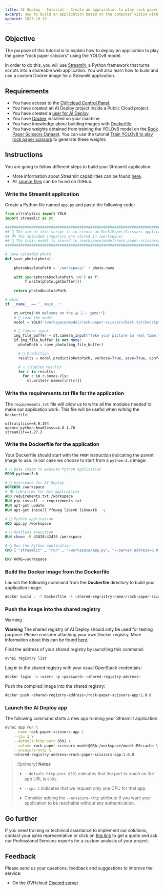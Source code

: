 ```yaml
---
title: AI Deploy - Tutorial - Create an application to play rock paper scissors with YoloV8
excerpt: How to build an application based on the computer vision with YoloV8
updated: 2023-10-19
---
```


## Objective

The purpose of this tutorial is to explain how to deploy an application to play the game "rock paper scissors" using the YOLOv8 model.

In order to do this, you will use [Streamlit](https://streamlit.io/), a Python framework that turns scripts into a shareable web application. You will also learn how to build and use a custom Docker image for a Streamlit application.

## Requirements

- You have access to the [OVHcloud Control Panel](https://ca.ovh.com/auth/?action=gotomanager&from=https://www.ovh.com/world/&ovhSubsidiary=we).
- You have created an AI Deploy project inside a Public Cloud project.
- You have created a [user for AI Deploy](/pages/public_cloud/ai_machine_learning/gi_01_manage_users).
- You have [Docker](https://www.docker.com/get-started) installed on your machine.
- You have knowledge about building images with [Dockerfile](https://docs.docker.com/engine/reference/builder/).
- You have weights obtained from training the YOLOv8 model on the [Rock Paper Scissors Dataset](https://universe.roboflow.com/roboflow-58fyf/rock-paper-scissors-sxsw). You can use the tutorial [Train YOLOv8 to play rock paper scissors](/pages/public_cloud/ai_machine_learning/notebook_tuto_15_rock-paper-scissors) to generate these weights.

## Instructions

You are going to follow different steps to build your Streamlit application.

- More information about Streamlit capabilities can be found [here](https://docs.streamlit.io/en/stable/).
- All [source files](https://github.com/ovh/ai-training-examples/tree/main/apps/streamlit/rock-paper-scissors-yolov8) can be found on GitHub.


### Write the Streamlit application

Create a Python file named `app.py` and paste the following code:

```python
from ultralytics import YOLO
import streamlit as st

#######################################################################################################################
## 🎯 The aim of this script is to create an Rock/Paper/Scissors application based on a trained model (from YOLOv8). ##
## 🏞 The uploaded snapshots are stored in /workspace/                                                               ##
## 🧠 The train model is stored in /workspace/model/rock-paper-scissors/                                             ##
#######################################################################################################################

# Save uploaded photo
def save_photo(photo):
    
    photoAbsolutePath = '/workspace/' + photo.name
    
    with open(photoAbsolutePath,'wb') as f:
         f.write(photo.getbuffer())
    
    return photoAbsolutePath

# main
if __name__ == '__main__':

    st.write("## Welcome on the 🪨 📄 ✂️ game!")
    # 🧠 Load the model
    model = YOLO('/workspace/model/rock-paper-scissors/best.torchscript')

    # 📸 Camera input
    img_file_buffer = st.camera_input("Take your picture in real time:")
    if img_file_buffer is not None:
      photoPath = save_photo(img_file_buffer) 

      # 🔎 Prediction
      results = model.predict(photoPath, verbose=True, save=True, conf=0.5)

      # 📈 Display results
      for r in results:
        for c in r.boxes.cls:
          st.write(r.names[int(c)])
```

### Write the requirements.txt file for the application

The `requirements.txt` file will allow us to write all the modules needed to make our application work. This file will be useful when writing the `Dockerfile`.

```console
ultralytics==8.0.194 
opencv-python-headless==4.8.1.78 
streamlit==1.27.2 
```

### Write the Dockerfile for the application

Your Dockerfile should start with the `FROM` instruction indicating the parent image to use. In our case we choose to start from a `python:3.8` image:

```dockerfile
# 🐳 Base image to execute Python application
FROM python:3.8

# 👱 Userspace for AI Deploy
WORKDIR /workspace
# 📚 Libraries for the application
ADD requirements.txt /workspace
RUN pip install -r requirements.txt
RUN apt-get update
RUN apt-get install ffmpeg libsm6 libxext6  -y

# 🐍 Python application
ADD app.py /workspace

# 👮 Rootless execution
RUN chown -R 42420:42420 /workspace

# 🚀 Run the Python application
CMD [ "streamlit" , "run" , "/workspace/app.py", "--server.address=0.0.0.0" ]

ENV HOME=/workspace
```
### Build the Docker image from the Dockerfile

Launch the following command from the **Dockerfile** directory to build your application image:

```bash
docker build . -f Dockerfile -t <shared-regristry-name>/rock-paper-scissors-app:1.0.0
```

### Push the image into the shared registry

> [!warning]
> **Warning**
> The shared registry of AI Deploy should only be used for testing purpose. Please consider attaching your own Docker registry. More information about this can be found [here](/pages/public_cloud/ai_machine_learning/training_guide_05_howto_add_registry).

Find the address of your shared registry by launching this command:

```bash
ovhai registry list
```

Log in to the shared registry with your usual OpenStack credentials:

```bash
docker login -u <user> -p <password> <shared-registry-address>
```

Push the compiled image into the shared registry:

```bash
docker push <shared-registry-address>/rock-paper-scissors-app:1.0.0
```

### Launch the AI Deploy app

The following command starts a new app running your Streamlit application:

```bash
ovhai app run \
	--name rock-paper-scissors-app \
	--cpu 1 \
	--default-http-port 8501 \
	--volume rock-paper-scissors-model@GRA:/workspace/model:R0:cache \
	--unsecure-http \
	<shared-registry-address>/rock-paper-scissors-app:1.0.0
```

> [!primary]
> **Notes**
>
> - `--default-http-port 8501` indicates that the port to reach on the app URL is `8501`.
>
> - `--cpu 1` indicates that we request only one CPU for that app.
>
> - Consider adding the `--unsecure-http` attribute if you want your application to be reachable without any authentication.

## Go further

If you need training or technical assistance to implement our solutions, contact your sales representative or click on [this link](https://www.ovhcloud.com/en/professional-services/) to get a quote and ask our Professional Services experts for a custom analysis of your project.

## Feedback

Please send us your questions, feedback and suggestions to improve the service:

- On the OVHcloud [Discord server](https://discord.gg/ovhcloud)
